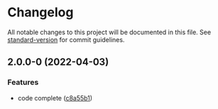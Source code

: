 # Changelog

All notable changes to this project will be documented in this file. See [standard-version](https://github.com/conventional-changelog/standard-version) for commit guidelines.

## 2.0.0-0 (2022-04-03)


### Features

* code complete ([c8a55b1](https://github.com/jinsikui/xSwiftLib/commit/c8a55b1bdb768b3eefd86b3ca4f5995daf3e8e70))
